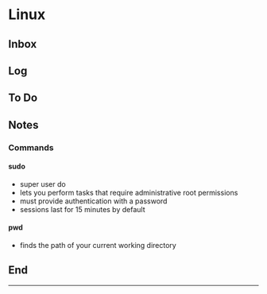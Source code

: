 # Linux

## Inbox

## Log

## To Do

## Notes

### Commands

#### sudo

- super user do
- lets you perform tasks that require administrative root permissions
- must provide authentication with a password
- sessions last for 15 minutes by default

#### pwd

- finds the path of your current working directory

## End  

---
